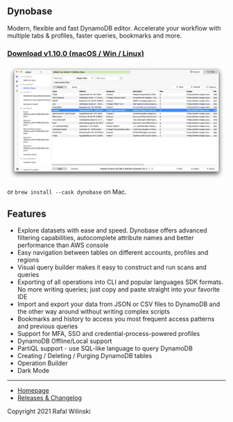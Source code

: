 ## Dynobase

Modern, flexible and fast DynamoDB editor. Accelerate your workflow with multiple tabs & profiles, faster queries, bookmarks and more. 

### [Download v1.10.0 (macOS / Win / Linux)](https://github.com/Dynobase/dynobase/releases/tag/v1.10.0)

![Dynobase](./dynobase-gui.png)

or `brew install --cask dynobase` on Mac.

## Features

- Explore datasets with ease and speed. Dynobase offers advanced filtering capabilities, autocomplete attribute names and better performance than AWS console
- Easy navigation between tables on different accounts, profiles and regions
- Visual query builder makes it easy to construct and run scans and queries
- Exporting of all operations into CLI and popular languages SDK formats. No more writing queries; just copy and paste straight into your favorite IDE
- Import and export your data from JSON or CSV files to DynamoDB and the other way around without writing complex scripts
- Bookmarks and history to access you most frequent access patterns and previous queries
- Support for MFA, SSO and credential-process-powered profiles
- DynamoDB Offline/Local support
- PartiQL support - use SQL-like language to query DynamoDB
- Creating / Deleting / Purging DynamoDB tables
- Operation Builder
- Dark Mode

---

- [Homepage](https://dynobase.dev)
- [Releases & Changelog](https://github.com/RafalWilinski/dynobase/releases)

Copyright 2021 Rafal Wilinski

